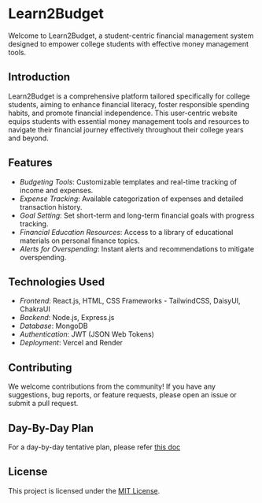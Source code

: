 # Learn2Budget

Welcome to Learn2Budget, a student-centric financial management system designed to empower college students with effective money management tools.

## Introduction

Learn2Budget is a comprehensive platform tailored specifically for college students, aiming to enhance financial literacy, foster responsible spending habits, and promote financial independence. This user-centric website equips students with essential money management tools and resources to navigate their financial journey effectively throughout their college years and beyond.

## Features

- _Budgeting Tools_: Customizable templates and real-time tracking of income and expenses.
- _Expense Tracking_: Available categorization of expenses and detailed transaction history.
- _Goal Setting_: Set short-term and long-term financial goals with progress tracking.
- _Financial Education Resources_: Access to a library of educational materials on personal finance topics.
- _Alerts for Overspending_: Instant alerts and recommendations to mitigate overspending.

## Technologies Used

- _Frontend_: React.js, HTML, CSS Frameworks - TailwindCSS, DaisyUI, ChakraUI
- _Backend_: Node.js, Express.js
- _Database_: MongoDB
- _Authentication_: JWT (JSON Web Tokens)
- _Deployment_: Vercel and Render

## Contributing

We welcome contributions from the community! If you have any suggestions, bug reports, or feature requests, please open an issue or submit a pull request.

## Day-By-Day Plan
For a day-by-day tentative plan, please refer [this doc](https://docs.google.com/document/d/1Wn_0Qez_REeqZjA9W4NdRkLOLL-Pgd6IgWQpDNdr99k/edit?usp=sharing)

## License

This project is licensed under the [MIT License](LICENSE).